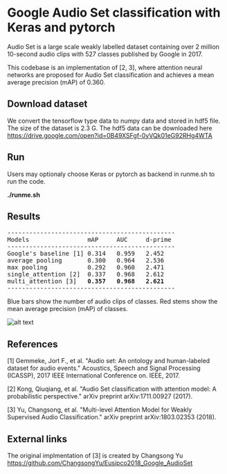 # Google Audio Set classification with Keras and pytorch
Audio Set is a large scale weakly labelled dataset containing over 2 million 10-second audio clips with 527 classes published by Google in 2017. 

This codebase is an implementation of [2, 3], where attention neural networks are proposed for Audio Set classification and achieves a mean average precision (mAP) of 0.360. 

## Download dataset
We convert the tensorflow type data to numpy data and stored in hdf5 file. The size of the dataset is 2.3 G. The hdf5 data can be downloaded here https://drive.google.com/open?id=0B49XSFgf-0yVQk01eG92RHg4WTA

## Run
Users may optionaly choose Keras or pytorch as backend in runme.sh to run the code. 

**./runme.sh**

## Results
<pre>
----------------------------------------------
Models                mAP     AUC     d-prime
----------------------------------------------
Google's baseline [1] 0.314   0.959   2.452
average pooling       0.300   0.964   2.536
max pooling           0.292   0.960   2.471
single_attention [2]  0.337   0.968   2.612
multi_attention [3]   <b>0.357</b>   <b>0.968</b>   <b>2.621</b>
----------------------------------------------
</pre>

Blue bars show the number of audio clips of classes. Red stems show the mean average precision (mAP) of classes. 

![alt text](https://github.com/qiuqiangkong/audioset_classification/blob/master/appendixes/data_distribution.png)

## References
[1] Gemmeke, Jort F., et al. "Audio set: An ontology and human-labeled dataset for audio events." Acoustics, Speech and Signal Processing (ICASSP), 2017 IEEE International Conference on. IEEE, 2017.

[2] Kong, Qiuqiang, et al. "Audio Set classification with attention model: A probabilistic perspective." arXiv preprint arXiv:1711.00927 (2017).

[3] Yu, Changsong, et al. "Multi-level Attention Model for Weakly Supervised Audio Classification." arXiv preprint arXiv:1803.02353 (2018).

## External links
The original implmentation of [3] is created by Changsong Yu https://github.com/ChangsongYu/Eusipco2018_Google_AudioSet
